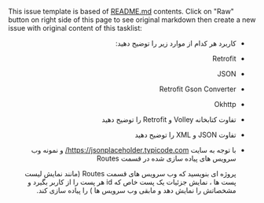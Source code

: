 This issue template is based of [README.md](README.md) contents.
Click on "Raw" button on right side of this page to see original markdown then create a new issue with original content of this tasklist:

 <div dir="rtl" align='right'>


- کاربرد هر کدام از موارد زیر را توضیح دهید: 

- Retrofit 

- JSON 

- Retrofit Gson Converter 

- Okhttp 

- تفاوت کتابخانه Volley و Retrofit را توضیح دهید 

- تفاوت JSON و XML را توضیح دهید 

- با توجه به سایت    https://jsonplaceholder.typicode.com/ و نمونه وب سرویس های پیاده سازی شده در قسمت Routes 

    پروژه ای بنویسید که وب سرویس های قسمت Routes (مانند نمایش لیست پست ها ، نمایش جزئیات یک پست خاص که id هر پست را از کاربر بگیرد و مشخصاتش را نمایش دهد و مابقی وب سرویس ها ) را پیاده سازی کند.
    </div> 
